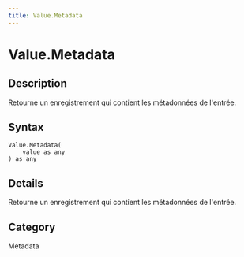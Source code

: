 ```yaml
---
title: Value.Metadata
---
```


# Value.Metadata


## Description

Retourne un enregistrement qui contient les métadonnées de l&#39;entrée.


## Syntax

```powerquery
Value.Metadata(
    value as any
) as any
```


## Details

Retourne un enregistrement qui contient les métadonnées de l'entrée.



## Category
Metadata
